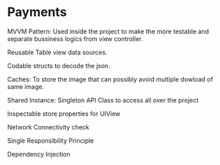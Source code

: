 # Payments

MVVM Pattern: Used inside the project to make the more testable and separate bussiness logics from view controller.

Reusable Table view data sources.

Codable structs to decode the json.

Caches: To store the image that can possibly avoid multiple dowload of same image.

Shared Instance: Singleton API Class to access all over the project

Inspectable store properties for UIView

Network Connectivity check

Single Responsibility Principle

Dependency Injection







